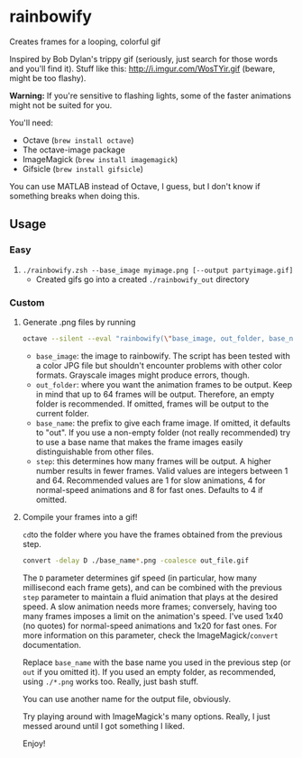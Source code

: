 # rainbowify
Creates frames for a looping, colorful gif

Inspired by Bob Dylan's trippy gif (seriously, just search for those words and
you'll find it). Stuff like this: http://i.imgur.com/WosTYir.gif (beware, might
be too flashy).

**Warning:** If you're sensitive to flashing lights, some of the faster
animations might not be suited for you.

You'll need:

- Octave (`brew install octave`)
- The octave-image package 
- ImageMagick (`brew install imagemagick`)
- Gifsicle (`brew install gifsicle`)

You can use MATLAB instead of Octave, I guess, but I don't know if something
breaks when doing this.

Usage
------------------------------

### Easy
1. `./rainbowify.zsh --base_image myimage.png [--output partyimage.gif]`
    - Created gifs go into a created `./rainbowify_out` directory
### Custom

1. Generate .png files by running 
    ```bash
    octave --silent --eval "rainbowify(\"base_image, out_folder, base_name, step\")"
    ```

    - `base_image`: the image to rainbowify. The script has been tested with a color
      JPG file but shouldn't encounter problems with other color formats.
      Grayscale images might produce errors, though.
    - `out_folder`: where you want the animation frames to be output. Keep in
      mind that up to 64 frames will be output. Therefore, an empty folder is
      recommended. If omitted, frames will be output to the current folder.
    - `base_name`: the prefix to give each frame image. If omitted, it defaults
      to "out". If you use a non-empty folder (not really recommended) try to
      use a base name that makes the frame images easily distinguishable from
      other files.
    - `step`: this determines how many frames will be output. A higher number
      results in fewer frames. Valid values are integers between 1 and 64. 
      Recommended values are 1 for slow animations, 4 for normal-speed animations
      and 8 for fast ones. Defaults to 4 if omitted.

2. Compile your frames into a gif!

    `cd`to the folder where you have the frames obtained from the previous step.

     ```bash
     convert -delay D ./base_name*.png -coalesce out_file.gif
     ```

     The `D` parameter determines gif speed (in particular, how many millisecond
     each frame gets), and can be combined with the previous `step` parameter to
     maintain a fluid animation that plays at the desired speed. A slow
     animation needs more frames; conversely, having too many frames imposes a
     limit on the animation's speed. I've used 1x40 (no quotes) for normal-speed
     animations and 1x20 for fast ones. For more information on this parameter,
     check the ImageMagick/`convert` documentation.

     Replace `base_name` with the base name you used in the previous step (or
     `out` if you omitted it). If you used an empty folder, as recommended,
     using `./*.png` works too.  Really, just bash stuff. 

     You can use another name for the output file, obviously.

     Try playing around with ImageMagick's many options. Really, I just messed
     around until I got something I liked.

     Enjoy!
